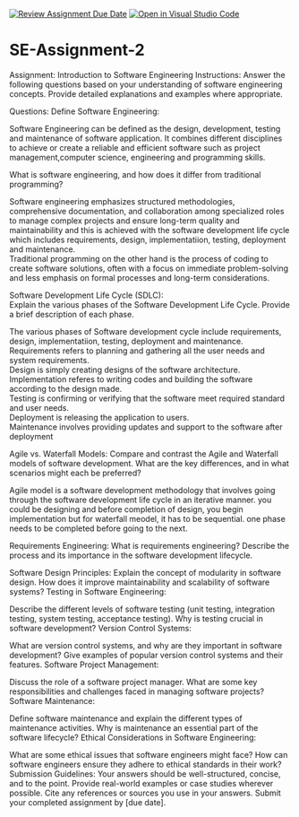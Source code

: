 [![Review Assignment Due Date](https://classroom.github.com/assets/deadline-readme-button-24ddc0f5d75046c5622901739e7c5dd533143b0c8e959d652212380cedb1ea36.svg)](https://classroom.github.com/a/-ucQIGTc)
[![Open in Visual Studio Code](https://classroom.github.com/assets/open-in-vscode-718a45dd9cf7e7f842a935f5ebbe5719a5e09af4491e668f4dbf3b35d5cca122.svg)](https://classroom.github.com/online_ide?assignment_repo_id=15235838&assignment_repo_type=AssignmentRepo)
# SE-Assignment-2
Assignment: Introduction to Software Engineering
Instructions:
Answer the following questions based on your understanding of software engineering concepts. Provide detailed explanations and examples where appropriate.

Questions:
Define Software Engineering:

Software Engineering can be defined as the design, development, testing and maintenance of software application. It combines different disciplines to achieve or create a reliable and efficient software such as project management,computer science, engineering and programming skills.


What is software engineering, and how does it differ from traditional programming?

Software engineering emphasizes structured methodologies, comprehensive documentation, and collaboration among specialized roles to manage complex projects and ensure long-term quality and maintainability and this is achieved with the software development life cycle which includes requirements, design, implementatiion, testing, deployment and maintenance.\
Traditional programming on the other hand is the process of coding to create software solutions, often with a focus on immediate problem-solving and less emphasis on formal processes and long-term considerations.


Software Development Life Cycle (SDLC): \
Explain the various phases of the Software Development Life Cycle. Provide a brief description of each phase. 

The various phases of Software development cycle include requirements, design, implementatiion, testing, deployment and maintenance. \
Requirements refers to planning and gathering all the user needs and system requirements. \
Design is simply creating designs of the software architecture. \
Implementation referes to writing codes and building the software according to the design made. \
Testing is confirming or verifying that the software meet required standard and user needs. \
Deployment is releasing the application to users. \
Maintenance involves providing updates and support to the software after deployment 

Agile vs. Waterfall Models:
Compare and contrast the Agile and Waterfall models of software development. What are the key differences, and in what scenarios might each be preferred? 

Agile model is a software development methodology that involves going through the software development life cycle in an iterative manner. you could be designing  and before completion of design, you begin implementation but for waterfall meodel, it has to be sequential. one phase needs to be completed before going to the next.

Requirements Engineering:
What is requirements engineering? Describe the process and its importance in the software development lifecycle.

Software Design Principles:
Explain the concept of modularity in software design. How does it improve maintainability and scalability of software systems?
Testing in Software Engineering:

Describe the different levels of software testing (unit testing, integration testing, system testing, acceptance testing). Why is testing crucial in software development?
Version Control Systems:

What are version control systems, and why are they important in software development? Give examples of popular version control systems and their features.
Software Project Management:

Discuss the role of a software project manager. What are some key responsibilities and challenges faced in managing software projects?
Software Maintenance:

Define software maintenance and explain the different types of maintenance activities. Why is maintenance an essential part of the software lifecycle?
Ethical Considerations in Software Engineering:

What are some ethical issues that software engineers might face? How can software engineers ensure they adhere to ethical standards in their work?
Submission Guidelines:
Your answers should be well-structured, concise, and to the point.
Provide real-world examples or case studies wherever possible.
Cite any references or sources you use in your answers.
Submit your completed assignment by [due date].
